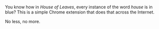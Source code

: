 You know how in _House of Leaves_, every instance of the word *house* is in blue? This is a simple Chrome
extension that does that across the Internet.

No less, no more.
